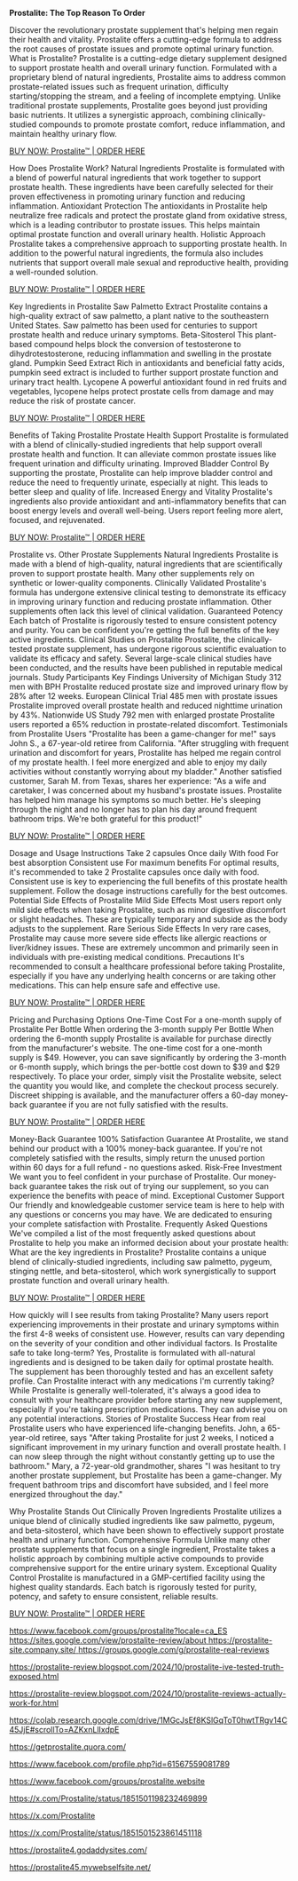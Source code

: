 **Prostalite: The Top Reason To Order**

Discover the revolutionary prostate supplement that's helping men regain their health and vitality. Prostalite offers a cutting-edge formula to address the root causes of prostate issues and promote optimal urinary function.
What is Prostalite?
Prostalite is a cutting-edge dietary supplement designed to support prostate health and overall urinary function. Formulated with a proprietary blend of natural ingredients, Prostalite aims to address common prostate-related issues such as frequent urination, difficulty starting/stopping the stream, and a feeling of incomplete emptying.
Unlike traditional prostate supplements, Prostalite goes beyond just providing basic nutrients. It utilizes a synergistic approach, combining clinically-studied compounds to promote prostate comfort, reduce inflammation, and maintain healthy urinary flow.


[BUY NOW: Prostalite™ | ORDER HERE](https://www.healthtruenews.com/all/get_prostalite)


How Does Prostalite Work?
Natural Ingredients
Prostalite is formulated with a blend of powerful natural ingredients that work together to support prostate health. These ingredients have been carefully selected for their proven effectiveness in promoting urinary function and reducing inflammation.
Antioxidant Protection
The antioxidants in Prostalite help neutralize free radicals and protect the prostate gland from oxidative stress, which is a leading contributor to prostate issues. This helps maintain optimal prostate function and overall urinary health.
Holistic Approach
Prostalite takes a comprehensive approach to supporting prostate health. In addition to the powerful natural ingredients, the formula also includes nutrients that support overall male sexual and reproductive health, providing a well-rounded solution.


[BUY NOW: Prostalite™ | ORDER HERE](https://www.healthtruenews.com/all/get_prostalite)

Key Ingredients in Prostalite
Saw Palmetto Extract
Prostalite contains a high-quality extract of saw palmetto, a plant native to the southeastern United States. Saw palmetto has been used for centuries to support prostate health and reduce urinary symptoms.
Beta-Sitosterol
This plant-based compound helps block the conversion of testosterone to dihydrotestosterone, reducing inflammation and swelling in the prostate gland.
Pumpkin Seed Extract
Rich in antioxidants and beneficial fatty acids, pumpkin seed extract is included to further support prostate function and urinary tract health.
Lycopene
A powerful antioxidant found in red fruits and vegetables, lycopene helps protect prostate cells from damage and may reduce the risk of prostate cancer.

[BUY NOW: Prostalite™ | ORDER HERE](https://www.healthtruenews.com/all/get_prostalite)


Benefits of Taking Prostalite
Prostate Health Support
Prostalite is formulated with a blend of clinically-studied ingredients that help support overall prostate health and function. It can alleviate common prostate issues like frequent urination and difficulty urinating.
Improved Bladder Control
By supporting the prostate, Prostalite can help improve bladder control and reduce the need to frequently urinate, especially at night. This leads to better sleep and quality of life.
Increased Energy and Vitality
Prostalite's ingredients also provide antioxidant and anti-inflammatory benefits that can boost energy levels and overall well-being. Users report feeling more alert, focused, and rejuvenated.


[BUY NOW: Prostalite™ | ORDER HERE](https://www.healthtruenews.com/all/get_prostalite)


Prostalite vs. Other Prostate Supplements
Natural Ingredients
Prostalite is made with a blend of high-quality, natural ingredients that are scientifically proven to support prostate health. Many other supplements rely on synthetic or lower-quality components.
Clinically Validated
Prostalite's formula has undergone extensive clinical testing to demonstrate its efficacy in improving urinary function and reducing prostate inflammation. Other supplements often lack this level of clinical validation.
Guaranteed Potency
Each batch of Prostalite is rigorously tested to ensure consistent potency and purity. You can be confident you're getting the full benefits of the key active ingredients.
Clinical Studies on Prostalite
Prostalite, the clinically-tested prostate supplement, has undergone rigorous scientific evaluation to validate its efficacy and safety. Several large-scale clinical studies have been conducted, and the results have been published in reputable medical journals.
Study	Participants	Key Findings
University of Michigan Study	312 men with BPH	Prostalite reduced prostate size and improved urinary flow by 28% after 12 weeks.
European Clinical Trial	485 men with prostate issues	Prostalite improved overall prostate health and reduced nighttime urination by 43%.
Nationwide US Study	792 men with enlarged prostate	Prostalite users reported a 65% reduction in prostate-related discomfort.
Testimonials from Prostalite Users
"Prostalite has been a game-changer for me!" says John S., a 67-year-old retiree from California. "After struggling with frequent urination and discomfort for years, Prostalite has helped me regain control of my prostate health. I feel more energized and able to enjoy my daily activities without constantly worrying about my bladder."
Another satisfied customer, Sarah M. from Texas, shares her experience: "As a wife and caretaker, I was concerned about my husband's prostate issues. Prostalite has helped him manage his symptoms so much better. He's sleeping through the night and no longer has to plan his day around frequent bathroom trips. We're both grateful for this product!"


[BUY NOW: Prostalite™ | ORDER HERE](https://www.healthtruenews.com/all/get_prostalite)


Dosage and Usage Instructions
Take 2 capsules
Once daily
With food
For best absorption
Consistent use
For maximum benefits
For optimal results, it's recommended to take 2 Prostalite capsules once daily with food. Consistent use is key to experiencing the full benefits of this prostate health supplement. Follow the dosage instructions carefully for the best outcomes.
Potential Side Effects of Prostalite
Mild Side Effects
Most users report only mild side effects when taking Prostalite, such as minor digestive discomfort or slight headaches. These are typically temporary and subside as the body adjusts to the supplement.
Rare Serious Side Effects
In very rare cases, Prostalite may cause more severe side effects like allergic reactions or liver/kidney issues. These are extremely uncommon and primarily seen in individuals with pre-existing medical conditions.
Precautions
It's recommended to consult a healthcare professional before taking Prostalite, especially if you have any underlying health concerns or are taking other medications. This can help ensure safe and effective use.
 

[BUY NOW: Prostalite™ | ORDER HERE](https://www.healthtruenews.com/all/get_prostalite)

Pricing and Purchasing Options
One-Time Cost
For a one-month supply of Prostalite
Per Bottle
When ordering the 3-month supply
Per Bottle
When ordering the 6-month supply
Prostalite is available for purchase directly from the manufacturer's website. The one-time cost for a one-month supply is $49. However, you can save significantly by ordering the 3-month or 6-month supply, which brings the per-bottle cost down to $39 and $29 respectively.
To place your order, simply visit the Prostalite website, select the quantity you would like, and complete the checkout process securely. Discreet shipping is available, and the manufacturer offers a 60-day money-back guarantee if you are not fully satisfied with the results.


[BUY NOW: Prostalite™ | ORDER HERE](https://www.healthtruenews.com/all/get_prostalite)


Money-Back Guarantee
100% Satisfaction Guarantee
At Prostalite, we stand behind our product with a 100% money-back guarantee. If you're not completely satisfied with the results, simply return the unused portion within 60 days for a full refund - no questions asked.
Risk-Free Investment
We want you to feel confident in your purchase of Prostalite. Our money-back guarantee takes the risk out of trying our supplement, so you can experience the benefits with peace of mind.
Exceptional Customer Support
Our friendly and knowledgeable customer service team is here to help with any questions or concerns you may have. We are dedicated to ensuring your complete satisfaction with Prostalite.
Frequently Asked Questions
We've compiled a list of the most frequently asked questions about Prostalite to help you make an informed decision about your prostate health:
What are the key ingredients in Prostalite?
Prostalite contains a unique blend of clinically-studied ingredients, including saw palmetto, pygeum, stinging nettle, and beta-sitosterol, which work synergistically to support prostate function and overall urinary health.

[BUY NOW: Prostalite™ | ORDER HERE](https://www.healthtruenews.com/all/get_prostalite)

How quickly will I see results from taking Prostalite?
Many users report experiencing improvements in their prostate and urinary symptoms within the first 4-8 weeks of consistent use. However, results can vary depending on the severity of your condition and other individual factors.
Is Prostalite safe to take long-term?
Yes, Prostalite is formulated with all-natural ingredients and is designed to be taken daily for optimal prostate health. The supplement has been thoroughly tested and has an excellent safety profile.
Can Prostalite interact with any medications I'm currently taking?
While Prostalite is generally well-tolerated, it's always a good idea to consult with your healthcare provider before starting any new supplement, especially if you're taking prescription medications. They can advise you on any potential interactions.
Stories of Prostalite Success
Hear from real Prostalite users who have experienced life-changing benefits. John, a 65-year-old retiree, says "After taking Prostalite for just 2 weeks, I noticed a significant improvement in my urinary function and overall prostate health. I can now sleep through the night without constantly getting up to use the bathroom."
Mary, a 72-year-old grandmother, shares "I was hesitant to try another prostate supplement, but Prostalite has been a game-changer. My frequent bathroom trips and discomfort have subsided, and I feel more energized throughout the day."
 
Why Prostalite Stands Out
Clinically Proven Ingredients
Prostalite utilizes a unique blend of clinically studied ingredients like saw palmetto, pygeum, and beta-sitosterol, which have been shown to effectively support prostate health and urinary function.
Comprehensive Formula
Unlike many other prostate supplements that focus on a single ingredient, Prostalite takes a holistic approach by combining multiple active compounds to provide comprehensive support for the entire urinary system.
Exceptional Quality Control
Prostalite is manufactured in a GMP-certified facility using the highest quality standards. Each batch is rigorously tested for purity, potency, and safety to ensure consistent, reliable results.

[BUY NOW: Prostalite™ | ORDER HERE](https://www.healthtruenews.com/all/get_prostalite)

[https://www.facebook.com/groups/prostalite?locale=ca_ES
](https://www.facebook.com/groups/prostalite?locale=ca_ES
)
[https://sites.google.com/view/prostalite-review/about
](https://sites.google.com/view/prostalite-review/about
)
[https://prostalite-site.company.site/
](https://prostalite-site.company.site/
)
[https://groups.google.com/g/prostalite-real-reviews
](https://groups.google.com/g/prostalite-real-reviews
)

[https://prostalite-review.blogspot.com/2024/10/prostalite-ive-tested-truth-exposed.html
](https://prostalite-review.blogspot.com/2024/10/prostalite-ive-tested-truth-exposed.html
)

[https://prostalite-review.blogspot.com/2024/10/prostalite-reviews-actually-work-for.html
](https://prostalite-review.blogspot.com/2024/10/prostalite-reviews-actually-work-for.html
)

[https://colab.research.google.com/drive/1MGcJsEf8KSlGqToT0hwtTRgv14C45JjE#scrollTo=AZKxnLlIxdpE
](https://colab.research.google.com/drive/1MGcJsEf8KSlGqToT0hwtTRgv14C45JjE#scrollTo=AZKxnLlIxdpE
)

[https://getprostalite.quora.com/
](https://getprostalite.quora.com/
)

[https://www.facebook.com/profile.php?id=61567559081789
](https://www.facebook.com/profile.php?id=61567559081789
)

[https://www.facebook.com/groups/prostalite.website
](https://www.facebook.com/groups/prostalite.website
)

[https://x.com/Prostalite/status/1851501198232469899
](https://x.com/Prostalite/status/1851501198232469899
)

[https://x.com/Prostalite
](https://x.com/Prostalite
)

[https://x.com/Prostalite/status/1851501523861451118
](https://x.com/Prostalite/status/1851501523861451118
)

[https://prostalite4.godaddysites.com/
](https://prostalite4.godaddysites.com/
)

[https://prostalite45.mywebselfsite.net/
](https://prostalite45.mywebselfsite.net/
)


